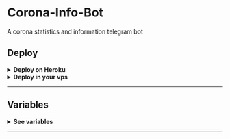 # Corona-Info-Bot

A corona statistics and information telegram bot
## Deploy

<details>
  <summary><b>Deploy on Heroku</b></summary>
<br>

<p align="left">
  <a href="https://heroku.com/deploy?template=https://github.com/MADEWGN/corona-info-bot">
     <img height="30px" src="https://img.shields.io/badge/Deploy%20To%20Heroku-blueviolet?style=for-the-badge&logo=heroku">
  </a>
</p>

</details>

<details>
  <summary><b>Deploy in your vps</b></summary>
<br>
  
```sh
git clone https://github.com/FayasNoushad/Corona-Info-Bot/tree/main
cd Corona-Info-Bot
pip3 install -r requirements.txt
# <Create Variables appropriately>
python3 main.py
```

</details>
  
---

## Variables

<details>
  <summary><b>See variables</b></summary>
<br>

- `API_HASH` Your API Hash from my.telegram.org
- `API_ID` Your API ID from my.telegram.org
- `BOT_TOKEN` Your bot token from @BotFather

</details>

---

